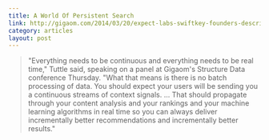```yaml
---
title: A World Of Persistent Search
link: http://gigaom.com/2014/03/20/expect-labs-swiftkey-founders-describe-a-world-of-persistent-search/
category: articles
layout: post
---
```


> "Everything needs to be continuous and everything needs to be real time,"
> Tuttle said, speaking on a panel at Gigaom's Structure Data conference
> Thursday. "What that means is there is no batch processing of data. You should
> expect your users will be sending you a continuous streams of context signals.
> ... That should propagate through your content analysis and your rankings and
> your machine learning algorithms in real time so you can always deliver
> incrementally better recommendations and incrementally better results."
